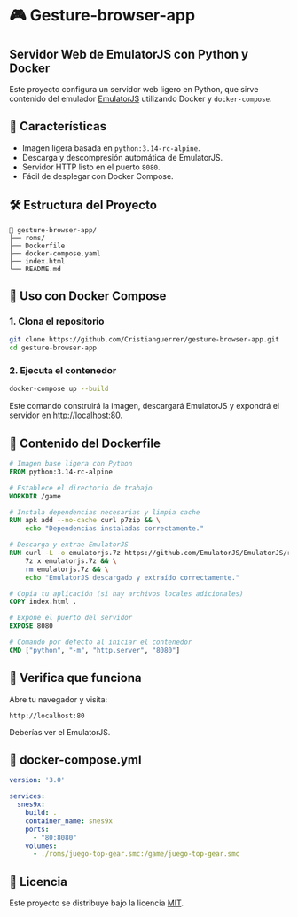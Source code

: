 # 🎮 Gesture-browser-app 
## Servidor Web de EmulatorJS con Python y Docker

Este proyecto configura un servidor web ligero en Python, que sirve contenido del emulador [EmulatorJS](https://github.com/EmulatorJS/EmulatorJS) utilizando Docker y `docker-compose`.

## 🚀 Características

- Imagen ligera basada en `python:3.14-rc-alpine`.
- Descarga y descompresión automática de EmulatorJS.
- Servidor HTTP listo en el puerto `8080`.
- Fácil de desplegar con Docker Compose.

## 🛠️ Estructura del Proyecto

```
📁 gesture-browser-app/
├── roms/
├── Dockerfile
├── docker-compose.yaml
├── index.html
└── README.md
```

## 🐳 Uso con Docker Compose

### 1. Clona el repositorio

```bash
git clone https://github.com/Cristianguerrer/gesture-browser-app.git
cd gesture-browser-app
```

### 2. Ejecuta el contenedor

```bash
docker-compose up --build
```

Este comando construirá la imagen, descargará EmulatorJS y expondrá el servidor en [http://localhost:80](http://localhost:80).

## 🧱 Contenido del Dockerfile

```Dockerfile
# Imagen base ligera con Python
FROM python:3.14-rc-alpine

# Establece el directorio de trabajo
WORKDIR /game

# Instala dependencias necesarias y limpia cache
RUN apk add --no-cache curl p7zip && \
    echo "Dependencias instaladas correctamente."

# Descarga y extrae EmulatorJS
RUN curl -L -o emulatorjs.7z https://github.com/EmulatorJS/EmulatorJS/releases/download/v4.2.1/4.2.1.7z && \
    7z x emulatorjs.7z && \
    rm emulatorjs.7z && \
    echo "EmulatorJS descargado y extraído correctamente."

# Copia tu aplicación (si hay archivos locales adicionales)
COPY index.html .

# Expone el puerto del servidor
EXPOSE 8080

# Comando por defecto al iniciar el contenedor
CMD ["python", "-m", "http.server", "8080"]
```

## 🧪 Verifica que funciona

Abre tu navegador y visita:

```
http://localhost:80
```

Deberías ver el EmulatorJS.

## 🧩 docker-compose.yml

```yaml
version: '3.0'

services:
  snes9x:
    build: .
    container_name: snes9x
    ports:
      - "80:8080"
    volumes:
      - ./roms/juego-top-gear.smc:/game/juego-top-gear.smc
```

## 📜 Licencia

Este proyecto se distribuye bajo la licencia [MIT](LICENSE).
